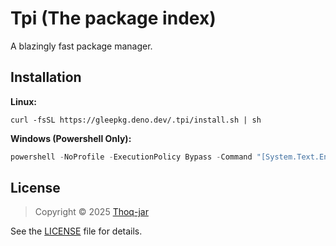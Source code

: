 # Tpi (The package index)

A blazingly fast package manager.

## Installation
**Linux:**
```shell
curl -fsSL https://gleepkg.deno.dev/.tpi/install.sh | sh
```

**Windows (Powershell Only):**
```powershell
powershell -NoProfile -ExecutionPolicy Bypass -Command "[System.Text.Encoding]::UTF8.GetString((iwr -UseBasicParsing 'https://gleepkg.deno.dev/.tpi/install.ps1').Content) | iex"
```

## License
> Copyright © 2025 [Thoq-jar](https://thoq-jar.github.io)

See the [LICENSE](LICENSE.md) file for details.
